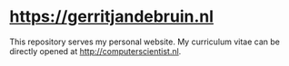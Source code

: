 # https://gerritjandebruin.nl
This repository serves my personal website.
My curriculum vitae can be directly opened at http://computerscientist.nl.
